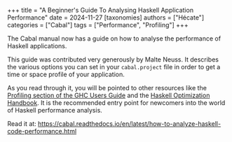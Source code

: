 +++
title = "A Beginner's Guide To Analysing Haskell Application Performance"
date = 2024-11-27
[taxonomies]
authors = ["Hécate"]
categories = ["Cabal"]
tags = ["Performance", "Profiling"]
+++

The Cabal manual now has a guide on how to analyse the performance of Haskell applications.

<!-- more -->

This guide was contributed very generously by Malte Neuss. It describes the various options you can set in your `cabal.project` file in order to get a time or space profile of your application.

As you read through it, you will be pointed to other resources like the [Profiling section of the GHC Users Guide][GHC] and the [Haskell Optimization Handbook][HsOpt].
It is the recommended entry point for newcomers into the world of Haskell performance analysis.

Read it at: <https://cabal.readthedocs.io/en/latest/how-to-analyze-haskell-code-performance.html>

[GHC]: https://downloads.haskell.org/ghc/latest/docs/users_guide/profiling.html
[HsOpt]: https://haskell.foundation/hs-opt-handbook.github.io/
